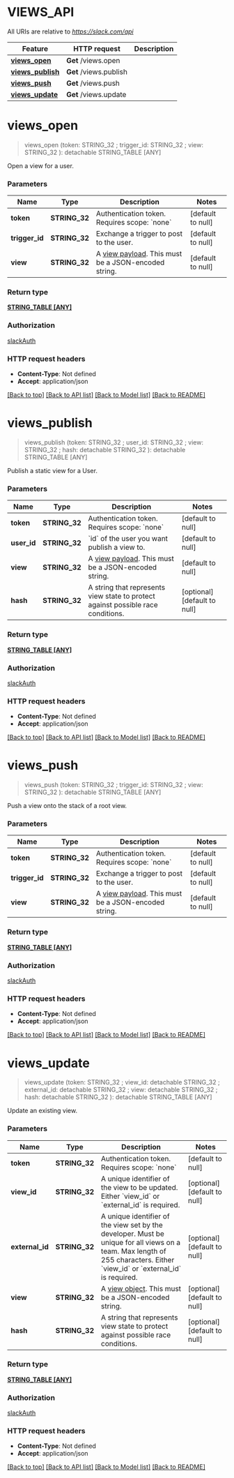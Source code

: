 # VIEWS_API

All URIs are relative to *https://slack.com/api*

Feature | HTTP request | Description
------------- | ------------- | -------------
[**views_open**](VIEWS_API.md#views_open) | **Get** /views.open | 
[**views_publish**](VIEWS_API.md#views_publish) | **Get** /views.publish | 
[**views_push**](VIEWS_API.md#views_push) | **Get** /views.push | 
[**views_update**](VIEWS_API.md#views_update) | **Get** /views.update | 


# **views_open**
> views_open (token: STRING_32 ; trigger_id: STRING_32 ; view: STRING_32 ): detachable STRING_TABLE [ANY]
	



Open a view for a user.


### Parameters

Name | Type | Description  | Notes
------------- | ------------- | ------------- | -------------
 **token** | **STRING_32**| Authentication token. Requires scope: &#x60;none&#x60; | [default to null]
 **trigger_id** | **STRING_32**| Exchange a trigger to post to the user. | [default to null]
 **view** | **STRING_32**| A [view payload](/reference/surfaces/views). This must be a JSON-encoded string. | [default to null]

### Return type

[**STRING_TABLE [ANY]**](ANY.md)

### Authorization

[slackAuth](../README.md#slackAuth)

### HTTP request headers

 - **Content-Type**: Not defined
 - **Accept**: application/json

[[Back to top]](#) [[Back to API list]](../README.md#documentation-for-api-endpoints) [[Back to Model list]](../README.md#documentation-for-models) [[Back to README]](../README.md)

# **views_publish**
> views_publish (token: STRING_32 ; user_id: STRING_32 ; view: STRING_32 ; hash:  detachable STRING_32 ): detachable STRING_TABLE [ANY]
	



Publish a static view for a User.


### Parameters

Name | Type | Description  | Notes
------------- | ------------- | ------------- | -------------
 **token** | **STRING_32**| Authentication token. Requires scope: &#x60;none&#x60; | [default to null]
 **user_id** | **STRING_32**| &#x60;id&#x60; of the user you want publish a view to. | [default to null]
 **view** | **STRING_32**| A [view payload](/reference/surfaces/views). This must be a JSON-encoded string. | [default to null]
 **hash** | **STRING_32**| A string that represents view state to protect against possible race conditions. | [optional] [default to null]

### Return type

[**STRING_TABLE [ANY]**](ANY.md)

### Authorization

[slackAuth](../README.md#slackAuth)

### HTTP request headers

 - **Content-Type**: Not defined
 - **Accept**: application/json

[[Back to top]](#) [[Back to API list]](../README.md#documentation-for-api-endpoints) [[Back to Model list]](../README.md#documentation-for-models) [[Back to README]](../README.md)

# **views_push**
> views_push (token: STRING_32 ; trigger_id: STRING_32 ; view: STRING_32 ): detachable STRING_TABLE [ANY]
	



Push a view onto the stack of a root view.


### Parameters

Name | Type | Description  | Notes
------------- | ------------- | ------------- | -------------
 **token** | **STRING_32**| Authentication token. Requires scope: &#x60;none&#x60; | [default to null]
 **trigger_id** | **STRING_32**| Exchange a trigger to post to the user. | [default to null]
 **view** | **STRING_32**| A [view payload](/reference/surfaces/views). This must be a JSON-encoded string. | [default to null]

### Return type

[**STRING_TABLE [ANY]**](ANY.md)

### Authorization

[slackAuth](../README.md#slackAuth)

### HTTP request headers

 - **Content-Type**: Not defined
 - **Accept**: application/json

[[Back to top]](#) [[Back to API list]](../README.md#documentation-for-api-endpoints) [[Back to Model list]](../README.md#documentation-for-models) [[Back to README]](../README.md)

# **views_update**
> views_update (token: STRING_32 ; view_id:  detachable STRING_32 ; external_id:  detachable STRING_32 ; view:  detachable STRING_32 ; hash:  detachable STRING_32 ): detachable STRING_TABLE [ANY]
	



Update an existing view.


### Parameters

Name | Type | Description  | Notes
------------- | ------------- | ------------- | -------------
 **token** | **STRING_32**| Authentication token. Requires scope: &#x60;none&#x60; | [default to null]
 **view_id** | **STRING_32**| A unique identifier of the view to be updated. Either &#x60;view_id&#x60; or &#x60;external_id&#x60; is required. | [optional] [default to null]
 **external_id** | **STRING_32**| A unique identifier of the view set by the developer. Must be unique for all views on a team. Max length of 255 characters. Either &#x60;view_id&#x60; or &#x60;external_id&#x60; is required. | [optional] [default to null]
 **view** | **STRING_32**| A [view object](/reference/surfaces/views). This must be a JSON-encoded string. | [optional] [default to null]
 **hash** | **STRING_32**| A string that represents view state to protect against possible race conditions. | [optional] [default to null]

### Return type

[**STRING_TABLE [ANY]**](ANY.md)

### Authorization

[slackAuth](../README.md#slackAuth)

### HTTP request headers

 - **Content-Type**: Not defined
 - **Accept**: application/json

[[Back to top]](#) [[Back to API list]](../README.md#documentation-for-api-endpoints) [[Back to Model list]](../README.md#documentation-for-models) [[Back to README]](../README.md)

